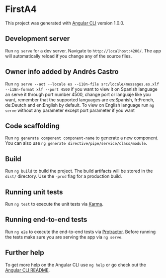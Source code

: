 # FirstA4

This project was generated with [Angular CLI](https://github.com/angular/angular-cli) version 1.0.0.

## Development server

Run `ng serve` for a dev server. Navigate to `http://localhost:4200/`. The app will automatically reload if you change any of the source files.

## Owner info added by Andrés Castro

Run `ng serve --aot --locale es --i18n-file src/locale/messages.es.xlf --i18n-format xlf --port 4500` if you want to view it on Spanish language an serve it through port number 4500, change port or languaje like you want, remember that the supported languages are es:Spanish, fr:French, de:Deutch and en:English by default.
To view on English language run `ng serve` without any parameter except port parameter if you want 

## Code scaffolding

Run `ng generate component component-name` to generate a new component. You can also use `ng generate directive/pipe/service/class/module`.

## Build

Run `ng build` to build the project. The build artifacts will be stored in the `dist/` directory. Use the `-prod` flag for a production build.

## Running unit tests

Run `ng test` to execute the unit tests via [Karma](https://karma-runner.github.io).

## Running end-to-end tests

Run `ng e2e` to execute the end-to-end tests via [Protractor](http://www.protractortest.org/).
Before running the tests make sure you are serving the app via `ng serve`.

## Further help

To get more help on the Angular CLI use `ng help` or go check out the [Angular CLI README](https://github.com/angular/angular-cli/blob/master/README.md).
